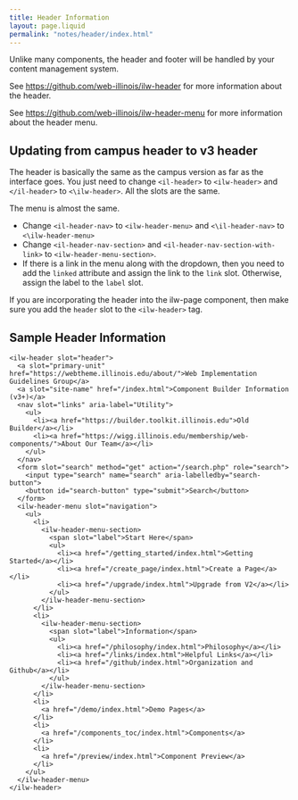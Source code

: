 ```yaml
---
title: Header Information
layout: page.liquid
permalink: "notes/header/index.html"
---
```


Unlike many components, the header and footer will be handled by your content management system. 

See https://github.com/web-illinois/ilw-header for more information about the header. 

See https://github.com/web-illinois/ilw-header-menu for more information about the header menu. 

## Updating from campus header to v3 header

The header is basically the same as the campus version as far as the interface goes. You just need to change `<il-header>` to `<ilw-header>` and `</il-header>` to `<\ilw-header>`. All the slots are the same. 

The menu is almost the same. 
* Change `<il-header-nav>` to `<ilw-header-menu>` and `<\il-header-nav>` to `<\ilw-header-menu>`
* Change `<il-header-nav-section>` and `<il-header-nav-section-with-link>` to `<ilw-header-menu-section>`. 
* If there is a link in the menu along with the dropdown, then you need to add the `linked` attribute and assign the link to the `link` slot. Otherwise, assign the label to the `label` slot.

If you are incorporating the header into the ilw-page component, then make sure you add the `header` slot to the `<ilw-header>` tag.

## Sample Header Information

```
<ilw-header slot="header">
  <a slot="primary-unit" href="https://webtheme.illinois.edu/about/">Web Implementation Guidelines Group</a>
  <a slot="site-name" href="/index.html">Component Builder Information (v3+)</a>
  <nav slot="links" aria-label="Utility">
    <ul>
      <li><a href="https://builder.toolkit.illinois.edu">Old Builder</a></li>
      <li><a href="https://wigg.illinois.edu/membership/web-components/">About Our Team</a></li>
    </ul>
  </nav>
  <form slot="search" method="get" action="/search.php" role="search">
    <input type="search" name="search" aria-labelledby="search-button">
    <button id="search-button" type="submit">Search</button>
  </form>
  <ilw-header-menu slot="navigation">
    <ul>
      <li>
        <ilw-header-menu-section>
          <span slot="label">Start Here</span>
          <ul>
            <li><a href="/getting_started/index.html">Getting Started</a></li>
            <li><a href="/create_page/index.html">Create a Page</a></li>
            <li><a href="/upgrade/index.html">Upgrade from V2</a></li>
          </ul>
        </ilw-header-menu-section>
      </li>
      <li>
        <ilw-header-menu-section>
          <span slot="label">Information</span>
          <ul>
            <li><a href="/philosophy/index.html">Philosophy</a></li>
            <li><a href="/links/index.html">Helpful Links</a></li>
            <li><a href="/github/index.html">Organization and Github</a></li>
          </ul>
        </ilw-header-menu-section>
      </li>
      <li>
        <a href="/demo/index.html">Demo Pages</a>
      </li>
      <li>
        <a href="/components_toc/index.html">Components</a>
      </li>
      <li>
        <a href="/preview/index.html">Component Preview</a>
      </li>
    </ul>
  </ilw-header-menu>
</ilw-header>
```

